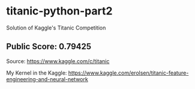 # titanic-python-part2
Solution of Kaggle's Titanic Competition 

## Public Score: 0.79425

 Source: https://www.kaggle.com/c/titanic
 
 My Kernel in the Kaggle: https://www.kaggle.com/erolsen/titanic-feature-engineering-and-neural-network


